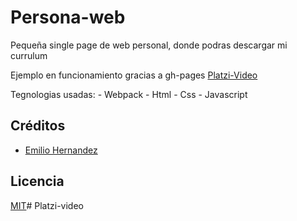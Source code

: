 # Persona-web

Pequeña single page de web personal, donde podras descargar mi currulum

Ejemplo en funcionamiento gracias a gh-pages [Platzi-Video](https://eherna40.github.io/platzi-video/)

Tegnologias usadas:
    - Webpack
    - Html
    - Css
    - Javascript

## Créditos

- [Emilio Hernandez](https://www.linkedin.com/in/emilio-rafael-hernandez-perez-3a8bb540/)

## Licencia

[MIT](https://opensource.org/licenses/MIT)# Platzi-video
